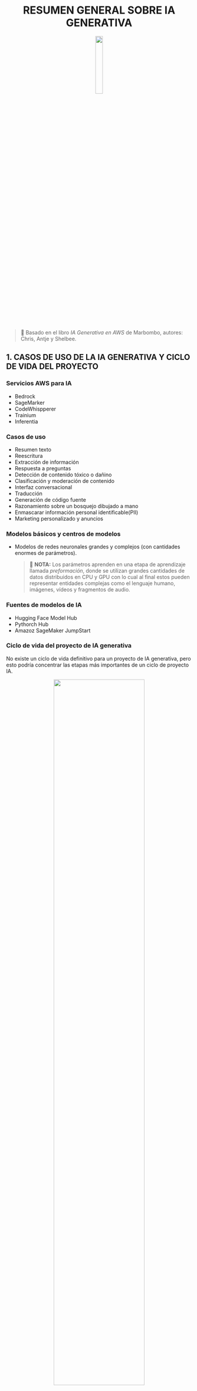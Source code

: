 
<div align="center">

# RESUMEN GENERAL SOBRE IA GENERATIVA 

<img src="./imagenes/portada.png" width="20%">

</div>

> 📖 Basado en el libro *IA Generativa en AWS* de Marbombo, autores: Chris, Antje y Shelbee.

## 1. CASOS DE USO DE LA IA GENERATIVA Y CICLO DE VIDA DEL PROYECTO

### Servicios AWS para IA 
- Bedrock
- SageMarker
- CodeWhispperer
- Trainium
- Inferentia

### Casos de uso
- Resumen texto
- Reescritura
- Extracción de información
- Respuesta a preguntas
- Detección de contenido tóxico o dañino
- Clasificación y moderación de contenido
- Interfaz conversacional
- Traducción 
- Generación de código fuente
- Razonamiento sobre un bosquejo dibujado a mano
- Enmascarar información personal identificable(PII)
- Marketing personalizado y anuncios

### Modelos básicos y centros de modelos
- Modelos de redes neuronales grandes y complejos (con cantidades enormes de parámetros).
    > 📌 **NOTA:**  Los parámetros aprenden en una etapa de aprendizaje llamada *preformación*, donde se utilizan grandes cantidades de datos distribuidos en CPU y GPU con lo cual al final estos pueden representar entidades complejas como el lenguaje humano, imágenes, vídeos y fragmentos de audio. 

### Fuentes de modelos de IA
- Hugging Face Model Hub
- Pythorch Hub
- Amazoz SageMaker JumpStart

### Ciclo de vida del proyecto de IA generativa
No existe un ciclo de vida definitivo para un proyecto de IA generativa, pero esto podría concentrar las etapas más importantes de un ciclo de proyecto IA.

<div align="center">
    <img src="./imagenes/ciclo-vida-proyecto-IA.png" width="70%">
</div>




- **Identifique caso de uso**
    Aquí se define el caso de uso, alcance y tarea específica con el fin de tener claro los objetivos, comprender el potencial y las limitaciones. 
- **Experimente y seleccione** 
    Se utilizan técnicas de *ingeniería de indicaciones* y *aprendizaje de contexto*. Inicie con un modelo básico existente y ajuste según la necesidad de la aplicación. Evalúe tamaño y recursos, probando distintas opciones en entornos como Amazon SageMaker, Hugging Face u otros para iterar rápido antes de escalar.
- **Adapte alinee y mejore** 
    Personalice el modelo al dominio específico y caso de uso, afinando datos y parámetros. Use técnicas como RLHF para alinearlo con valores y preferencias humanas, y compleméntelo con fuentes externas o APIs.
- **Evalúe** 
    Defina métricas claras para medir mejoras y alineación con metas empresariales. La evaluación continua durante la adaptación asegura que el modelo evolucione en la dirección correcta.
- **Instale e integre** 
    Implemente el modelo optimizando la inferencia y reduciendo latencia para mejorar la experiencia del usuario. Utilice instancias de AWS optimizadas para cargas generativas y puntos de conexión flexibles.
- **Monitoree**  
    Configure métricas y alertas con servicios como Amazon CloudWatch y CloudTrail para supervisar rendimiento y seguridad. Mantenga un control constante para ajustar y optimizar en producción.

![Ciclo de vida](/imagenes/ciclo-vida.png)

### ¿Por qué IA generativa en la nube?

- **Mayor flexibilidad y elección**
    La nube ofrece la posibilidad de acceder a una amplia gama de servicios, modelos y herramientas para ajustarse a diferentes necesidades y casos de uso. Permite elegir el modelo adecuado para un proyecto y cambiarlo cuando sea necesario, aprovechando de forma continua las mejoras y nuevos modelos que aparecen.
- **Funciones de seguridad y gestión de nivel empresarial**
    Los proveedores de nube suelen integrar medidas avanzadas de seguridad y gestión para proteger datos, redes y accesos. Esto incluye cifrado, aislamiento de entornos, autenticación, autorización y detección de amenazas, lo que resulta esencial en sectores con altos requerimientos regulatorios. 

- **Capacidades generativas de última generación**
    Las plataformas en la nube facilitan el uso de modelos generativos de código abierto y propietario, así como herramientas para entrenamiento, ajuste fino e implementación a gran escala. Además, los proveedores invierten en infraestructura optimizada para IA, reduciendo los tiempos y costos de desarrollo.
- **Gastos operativos reducidos**
    Gracias a la infraestructura gestionada, la nube permite usar IA generativa sin tener que invertir en hardware propio, reduciendo gastos y simplificando la administración.
- **Un historial sólido de innovación continua**
    Las principales plataformas de nube mantienen un ritmo constante de innovación en inteligencia artificial, lanzando mejoras y nuevos servicios que ayudan a implementar soluciones más rápidas y eficientes.

### Creación de aplicaciones de IA generativa

Una aplicación de IA generativa incluye modelos generativos.

> 📌 **NOTA:** Generalmente, los proveedores de la nube ofrecen herramientas que empaquetan estas arquitecturas, como lo es CodeWhisper de AWS.

**Diagrama APP general**

<div align="center">

<img src="./imagenes/AppIA.jpeg" width="70%">

</div>

**Diagrama APP ejemplo en AWS**
<div align="center">
 <img src="./imagenes/AppIAAWS.jpeg" width="70%">
</div>


## 2. INGENIERÍA DE INDICACIONES Y APRENDIZAJE EN CONTEXTO 
Incluye métodos de código bajo para interactuar con modelos de IA generativa. *"Escribir indicaciones es tanto un arte como una ciencia"*.  
Aprendizaje en *contexto*: uso de pares de preguntas y respuestas.  
Ajuste de parámetros generativos, como la temperatura y *top-k*, para controlar la creatividad del modelo.
Componentes léxicos(tokens) de texto.

### Indicaciones y respuestas
Generalmente, las indicaciones se dan en texto y se da una respuesta en texto. En modelos multimodales, devuelve otro tipo de respuestas: la respuesta puede contener texto, imagen, audio o video. El modelo aprenderá a optimizar las respuestas para dar el mejor resultado.   


### Componentes léxicos
Los modelos de IA generativa entienden las instrucciones en contexto a través de tokens, en los cuales las palabras se fragmentan y combinan de diferentes maneras, integrando diversos componentes léxicos.

<div align="center">
 <img src="./imagenes/token.png" width="70%">
</div>

> **Token 🧩:** En el contexto de la inteligencia artificial y el procesamiento de lenguaje natural, un token es una unidad mínima de texto que el modelo utiliza para procesar y generar lenguaje.
Puede ser una palabra completa, parte de una palabra, un signo de puntuación o incluso un espacio, dependiendo del sistema de tokenización.
Los modelos transforman el texto en tokens para convertirlo en representaciones numéricas que pueden ser interpretadas y manipuladas mediante cálculos algebraicos y estadísticos.

> 📌 **Ventajas:**  Esta forma de estructurar el vocabulario permite que el modelo aprenda y comprenda el lenguaje humano durante la etapa de preentrenamiento. Además, facilita el cálculo de la respuesta, ya que esta es el resultado de operaciones algebraicas y estadísticas.


### Ingeniería de indicaciones 

Habilidad enfocada en comprender y aplicar modelos de IA generativa a tareas y casos de uso, con el objetivo de obtener el máximo provecho de los modelos y sus aplicaciones.
Generalmente, se itera múltiples veces antes de obtener la respuesta final, ya que los modelos suelen generar grandes volúmenes de texto.
La mayoría de los modelos de IA generativa han sido afinados con la ayuda de personas que etiquetan los resultados, en un proceso conocido como *aprendizaje por refuerzo*.

> **aprendizaje por refuerzo** 🎯 En inteligencia artificial, el aprendizaje por refuerzo es un enfoque en el que un agente aprende a tomar decisiones mediante la interacción con un entorno, recibiendo recompensas o penalizaciones según sus acciones.
En el caso de la IA generativa, este método se emplea para afinar modelos utilizando la retroalimentación de personas que evalúan y etiquetan las salidas del modelo, ajustando así su comportamiento para alinearlo con objetivos, valores o preferencias humanas.

En una charla es importante indicar las entradas, por ejemplo, del usuario como `Usuario:`, y para las salidas del modelo utilizar `Asistente:`. Esto le da una estructura clara que facilita la interacción.

### Estructura de indicaciones

Para mejorar la calidad de la respuesta de un modelo de IA generativa, es fundamental optimizar la estructura de la indicación.  
El modelo debe tener **clara la instrucción** y contar con **contexto suficiente** para interpretar correctamente la solicitud.

- **Instrucción:** Texto de entrada que describe de forma clara y precisa lo que se desea que el modelo realice.  
  Mientras más específica y detallada sea la instrucción, mejor será la calidad de la respuesta.

- **Contexto:** Información adicional y detalles relevantes que ayudan al modelo a comprender mejor la solicitud.  
  Este puede incluir datos previos, ejemplos o referencias específicas.

Además, se pueden incluir otros elementos para orientar la respuesta del modelo:

- **Tono:** Indica el estilo de comunicación que debe utilizar el modelo (formal, informal, técnico, amigable, persuasivo, etc.).

- **Restricciones:** Límites o condiciones que debe respetar la respuesta, como extensión máxima, uso de cierto vocabulario o evitar determinados temas.

### Inferencia con cero golpes
Pido al asistente: *“Escríbeme un haiku sobre la lluvia”*.  
No doy ejemplos, solo la instrucción, y espero la respuesta en el formato correcto.  

> 📌 **Descripción:** El modelo responde únicamente con lo aprendido en su entrenamiento, sin ejemplos adicionales.  
> Es útil cuando la tarea es sencilla o bien definida.  


### Inferencia con un golpe
Pido al asistente: *“Escríbeme un haiku sobre la lluvia”*  
y le muestro un ejemplo de la estructura:  

> *“Viejo estanque,  
salta una rana al agua,  
ruido de agua.”*  

> 📌 **Descripción:** El modelo recibe un ejemplo como referencia y lo usa para imitar la forma y el estilo esperados.  
> Es útil cuando se requiere un formato o tono específico.  


### Tipos de inferencia con ejemplos

**Inferencia con un solo golpe**
Se agrega una instrucción con un ejemplo de referencia.

Indicación:
Usuario: Responda utilizando el formato mostrado. ¿Quién ganó la serie mundial de béisbol en 2016?
Los Astros de Houston ganaron la serie mundial en 2022. Derrotaron a los Filis de Filadelfia.
¿Quién ganó la serie mundial de béisbol en 2016?

Respuesta: Los Cachorros de Chicago ganaron la serie mundial de 2016. Derrotaron a los Indios de Cleveland en siete partidos...

> 📌 **NOTA:** Respuesta más cercana a lo deseado, pero con demasiado detalle.

**Inferencia con pocos golpes**
Se proporcionan múltiples ejemplos para establecer un patrón claro.

**Cuando el aprendizaje sale mal**
Si se proporcionan ejemplos incorrectos, el modelo aprende temporalmente información errónea. Ejemplo: clasificar opiniones positivas como negativas y viceversa.

### Mejores prácticas de aprendizaje en contexto

- **Comience con cero golpes**, luego pruebe uno o pocos golpes si es necesario
- **Proporcione ejemplos consistentes** que representen bien el conjunto de datos
- **Límite: 5-6 ejemplos máximo**. Si necesita más, considere afinar el modelo
- **El aprendizaje en contexto varía** según el modelo utilizado

### Mejores prácticas de ingeniería de indicaciones

#### Estructura y claridad
- **Sea claro y conciso**: Evite ambigüedad. Si confunde a humanos, confundirá al modelo
- **Ser creativo**: Indicaciones reflexivas generan respuestas innovadoras
- **Instrucción al final**: Para textos largos, mueva la instrucción al final antes del indicador de salida

#### Especificaciones técnicas
- **Transmita el tema claramente**: Especifique quién, qué, dónde, cuándo, por qué, cómo
- **Directivas explícitas**: "Resuma en una sola frase" vs descripciones vagas
- **Evite formulaciones negativas**: Use "máximo 10 palabras" vs "no más de 10 palabras"
- **Especifique tamaño de respuesta**: Incluya límites de longitud específicos

#### Técnicas avanzadas
**Cadena de pensamientos (CoT)**
Para problemas complejos, agregue "piense paso a paso":

Indicación: ¿Qué vehículo necesita más pago inicial? (piense paso a paso)
Vehículo A: $40,000 con 30% inicial
Vehículo B: $50,000 con 20% inicial

Respuesta: Vehículo A necesita más pago inicial.
A: $40,000 × 30% = $12,000
B: $50,000 × 20% = $10,000
Por tanto, A requiere $2,000 más.

**Manejo de incertidumbre**
Defina qué hacer si el modelo no sabe: "Si no está seguro, responda 'No sé'"

**Restricciones de responsabilidad**
Para dominios especializados: "No tengo licencia médica. Consulte un profesional"

**Etiquetas XML/HTML**
Use `<text>...</text>` para estructurar indicaciones complejas y `<respuesta>...</respuesta>` para formatear salidas.

### Parámetros de configuración de inferencia

<div align="center">
    <img src="./imagenes/parametros-config.png" width="70%">
</div>

#### Parámetros principales

**Max new tokens**
- Limita componentes léxicos generados
- Controla longitud, no previene alucinaciones

**Estrategias de muestreo**
- **Muestreo codificioso**: Siempre elige palabra más probable (predeterminado)
- **Muestreo aleatorio**: Selección ponderada aleatoria, más natural

<div align="center">
    <img src="./imagenes/muestreo-comparacion.png" width="70%">
</div>

**Top-k**
Limita selección a los k componentes más probables. Si k=3, elige aleatoriamente entre las 3 opciones principales.

<div align="center">
    <img src="./imagenes/top-k-ejemplo.png" width="70%">
</div>

**Top-p**
Selecciona componentes cuyas probabilidades acumuladas no excedan p. Ejemplo: p=0.32 incluye componentes con probabilidades 0.30, 0.20, 0.10, 0.02.

<div align="center">
    <img src="./imagenes/top-p-ejemplo.png" width="70%">
</div>

**Temperatura**
Controla aleatoriedad modificando distribución de probabilidad:
- **Baja (<1)**: Más conservador, concentra probabilidades
- **Alta (>1)**: Más creativo, distribuye probabilidades uniformemente  
- **1**: Mantiene distribución original del modelo

<div align="center">
    <img src="./imagenes/temperatura-comparacion.png" width="70%">
</div>

> ⚠️ **Cuidado**: Temperatura muy baja = repeticiones. Temperatura muy alta = sin sentido.

### Resumen

La ingeniería de indicaciones combina arte y ciencia para optimizar respuestas de modelos generativos. Técnicas clave: indicaciones claras, ejemplos consistentes, cadena de pensamientos, y configuración apropiada de parámetros (temperatura, top-k, top-p). Estas técnicas no modifican pesos del modelo - para personalización profunda se requiere entrenamiento específico con datos propios.